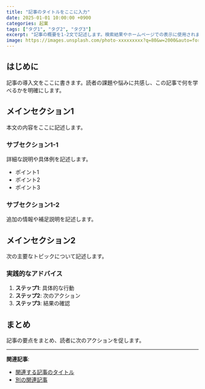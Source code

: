 ```yaml
---
title: "記事のタイトルをここに入力"
date: 2025-01-01 10:00:00 +0900
categories: 起業
tags: ["タグ1", "タグ2", "タグ3"]
excerpt: "記事の概要を1-2文で記述します。検索結果やホームページでの表示に使用されます。"
image: https://images.unsplash.com/photo-xxxxxxxxx?q=80&w=2000&auto=format&fit=crop
---
```


## はじめに

記事の導入文をここに書きます。読者の課題や悩みに共感し、この記事で何を学べるかを明確にします。

## メインセクション1

本文の内容をここに記述します。

### サブセクション1-1

詳細な説明や具体例を記述します。

- ポイント1
- ポイント2
- ポイント3

### サブセクション1-2

追加の情報や補足説明を記述します。

## メインセクション2

次の主要なトピックについて記述します。

### 実践的なアドバイス

1. **ステップ1**: 具体的な行動
2. **ステップ2**: 次のアクション
3. **ステップ3**: 結果の確認

## まとめ

記事の要点をまとめ、読者に次のアクションを促します。

---

**関連記事**: 
- [関連する記事のタイトル](リンク)
- [別の関連記事](リンク)